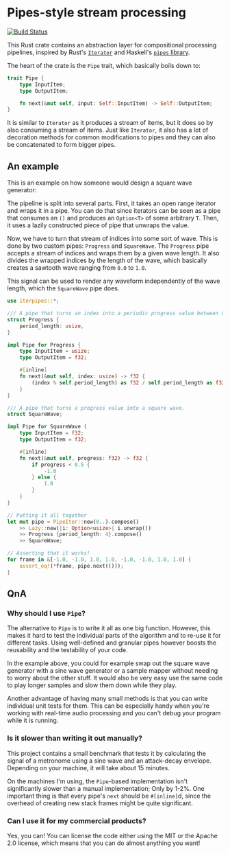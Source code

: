 # Pipes-style stream processing

[![Build Status](https://travis-ci.com/Janonard/pipes.svg?branch=master)](https://travis-ci.com/Janonard/pipes)

This Rust crate contains an abstraction layer for compositional processing pipelines, inspired by Rust's [`Iterator`](https://doc.rust-lang.org/stable/std/iter/trait.Iterator.html) and Haskell's [`pipes` library](https://hackage.haskell.org/package/pipes).

The heart of the crate is the `Pipe` trait, which basically boils down to:
``` rs
trait Pipe {
    type InputItem;
    type OutputItem;

    fn next(&mut self, input: Self::InputItem) -> Self::OutputItem;
}
```
It is similar to `Iterator` as it produces a stream of items, but it does so by also consuming a stream of items. Just like `Iterator`, it also has a lot of decoration methods for common modifications to pipes and they can also be concatenated to form bigger pipes.

## An example

This is an example on how someone would design a square wave generator:

The pipeline is split into several parts. First, it takes an open range iterator and wraps it in a pipe. You can do that since iterators can be seen as a pipe that consumes an `()` and produces an `Option<T>` of some arbitrary `T`. Then, it uses a lazily constructed piece of pipe that unwraps the value.

Now, we have to turn that stream of indices into some sort of wave. This is done by two custom pipes: `Progress` and `SquareWave`. The `Progress` pipe accepts a stream of indices and wraps them by a given wave length. It also divides the wrapped indices by the length of the wave, which basically creates a sawtooth wave ranging from `0.0` to `1.0`.

This signal can be used to render any waveform independently of the wave length, which the `SquareWave` pipe does.

``` rs
use iterpipes::*;

/// A pipe that turns an index into a periodic progress value between 0.0 and 1.0.
struct Progress {
    period_length: usize,
}

impl Pipe for Progress {
    type InputItem = usize;
    type OutputItem = f32;

    #[inline]
    fn next(&mut self, index: usize) -> f32 {
        (index % self.period_length) as f32 / self.period_length as f32
    }
}

/// A pipe that turns a progress value into a square wave.
struct SquareWave;

impl Pipe for SquareWave {
    type InputItem = f32;
    type OutputItem = f32;

    #[inline]
    fn next(&mut self, progress: f32) -> f32 {
        if progress < 0.5 {
            -1.0
        } else {
            1.0
        }
    }
}

// Putting it all together
let mut pipe = PipeIter::new(0..).compose()
    >> Lazy::new(|i: Option<usize>| i.unwrap())
    >> Progress {period_length: 4}.compose()
    >> SquareWave;

// Asserting that it works!
for frame in &[-1.0, -1.0, 1.0, 1.0, -1.0, -1.0, 1.0, 1.0] {
    assert_eq!(*frame, pipe.next(()));
}
```

## QnA

### Why should I use `Pipe`?

The alternative to `Pipe` is to write it all as one big function. However, this makes it hard to test the individual parts of the algorithm and to re-use it for different tasks. Using well-defined and granular pipes however boosts the reusability and the testability of your code.

In the example above, you could for example swap out the square wave generator with a sine wave generator or a sample mapper without needing to worry about the other stuff. It would also be very easy use the same code to play longer samples and slow them down while they play.

Another advantage of having many small methods is that you can write individual unit tests for them. This can be especially handy when you're working with real-time audio processing and you can't debug your program while it is running.

### Is it slower than writing it out manually?

This project contains a small benchmark that tests it by calculating the signal of a metronome using a sine wave and an attack-decay envelope. Depending on your machine, it will take about 15 minutes.

On the machines I'm using, the `Pipe`-based implementation isn't significantly slower than a manual implementation; Only by 1-2%. One important thing is that every pipe's `next` should be `#[inline]`d, since the overhead of creating new stack frames might be quite significant.

### Can I use it for my commercial products?

Yes, you can! You can license the code either using the MIT or the Apache 2.0 license, which means that you can do almost anything you want!